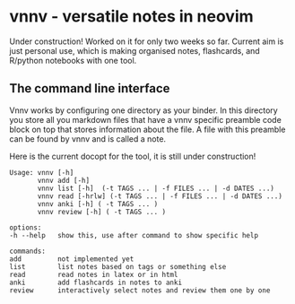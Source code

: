 # vnnv - versatile notes in neovim

Under construction! Worked on it for only two weeks so far. Current aim is just
personal use, which is making organised notes, flashcards, and R/python
notebooks with one tool.

## The command line interface

Vnnv works by configuring one directory as your binder. In this directory you
store all you markdown files that have a vnnv specific preamble code block on
top that stores information about the file. A file with this preamble can be
found by vnnv and is called a note.

Here is the current docopt for the tool, it is still under construction!
```
Usage: vnnv [-h]
       vnnv add [-h]
       vnnv list [-h]  (-t TAGS ... | -f FILES ... | -d DATES ...)
       vnnv read [-hrlw] (-t TAGS ... | -f FILES ... | -d DATES ...)
       vnnv anki [-h] ( -t TAGS ... )
       vnnv review [-h] ( -t TAGS ... )

options:
-h --help   show this, use after command to show specific help

commands:
add         not implemented yet
list        list notes based on tags or something else
read        read notes in latex or in html
anki        add flashcards in notes to anki
review      interactively select notes and review them one by one

```
